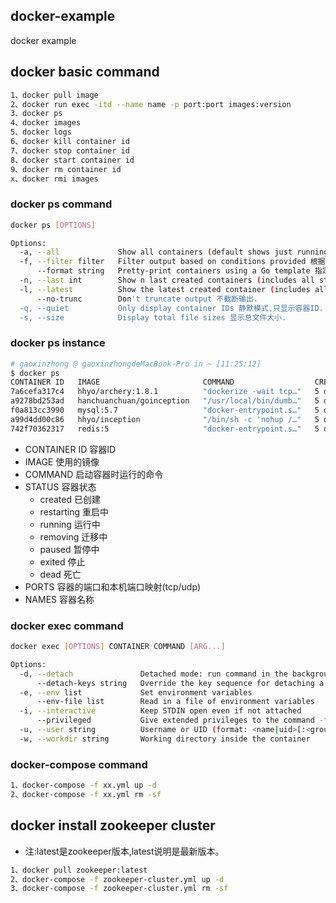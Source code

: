 ## docker-example
docker example

## docker basic command

```bash
1、docker pull image
2、docker run exec -itd --name name -p port:port images:version 
3、docker ps
4、docker images 
5、docker logs
6、docker kill container id
7、docker stop container id 
8、docker start container id
9、docker rm container id
x、docker rmi images
```

### docker ps command 

```bash
docker ps [OPTIONS]
```

```bash
Options:
  -a, --all             Show all containers (default shows just running) 显示所有的容器,包含未运行的.
  -f, --filter filter   Filter output based on conditions provided 根据条件过滤显示内容(name=value). 
      --format string   Pretty-print containers using a Go template 指定返回值的模版文件.
  -n, --last int        Show n last created containers (includes all states) (default -1) 列出最近创建的N个容器.
  -l, --latest          Show the latest created container (includes all states) 显示最近创建的容器.
      --no-trunc        Don't truncate output 不截断输出.
  -q, --quiet           Only display container IDs 静默模式,只显示容器ID.
  -s, --size            Display total file sizes 显示总文件大小.
```

### docker ps instance

```bash
# gaoxinzhong @ gaoxinzhongdeMacBook-Pro in ~ [11:25:12] 
$ docker ps 
CONTAINER ID   IMAGE                       COMMAND                  CREATED      STATUS        PORTS                                                  NAMES
7a6cefa317c4   hhyo/archery:1.8.1          "dockerize -wait tcp…"   5 days ago   Up 18 hours   0.0.0.0:9123->9123/tcp, :::9123->9123/tcp              archery
a9278bd253ad   hanchuanchuan/goinception   "/usr/local/bin/dumb…"   5 days ago   Up 18 hours   4000/tcp                                               goinception
f0a813cc3990   mysql:5.7                   "docker-entrypoint.s…"   5 days ago   Up 18 hours   0.0.0.0:3306->3306/tcp, :::3306->3306/tcp, 33060/tcp   mysql
a99d4dd00c86   hhyo/inception              "/bin/sh -c 'nohup /…"   5 days ago   Up 18 hours   6669/tcp                                               inception
742f70362317   redis:5                     "docker-entrypoint.s…"   5 days ago   Up 18 hours   6379/tcp                                               redis
```
* CONTAINER ID 容器ID
* IMAGE 使用的镜像
* COMMAND 启动容器时运行的命令
* STATUS 容器状态
   * created 已创建
   * restarting 重启中
   * running 运行中
   * removing 迁移中
   * paused 暂停中
   * exited 停止
   * dead 死亡
* PORTS 容器的端口和本机端口映射(tcp/udp)
* NAMES 容器名称

### docker exec command

```bash
docker exec [OPTIONS] CONTAINER COMMAND [ARG...]
```

```bash
Options:
  -d, --detach               Detached mode: run command in the background
      --detach-keys string   Override the key sequence for detaching a container
  -e, --env list             Set environment variables
      --env-file list        Read in a file of environment variables
  -i, --interactive          Keep STDIN open even if not attached
      --privileged           Give extended privileges to the command -t, --tty                  Allocate a pseudo-TTY
  -u, --user string          Username or UID (format: <name|uid>[:<group|gid>])
  -w, --workdir string       Working directory inside the container
```

### docker-compose command

```bash
1、docker-compose -f xx.yml up -d
2、docker-compose -f xx.yml rm -sf
```

## docker install zookeeper cluster

* 注:latest是zookeeper版本,latest说明是最新版本。

```bash
1、docker pull zookeeper:latest
2、docker-compose -f zookeeper-cluster.yml up -d
3、docker-compose -f zookeeper-cluster.yml rm -sf
```

